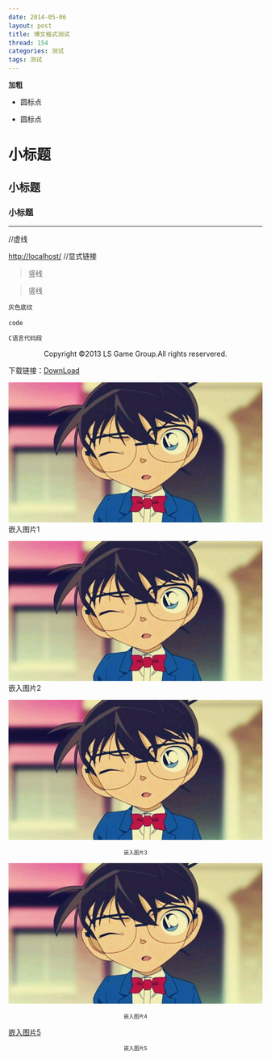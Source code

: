 ```yaml
---
date: 2014-05-06
layout: post
title: 博文格式测试
thread: 154
categories: 测试
tags: 测试
---
```



**加粗**


* 圆标点


- 圆标点


# 小标题


## 小标题


### 小标题


----
//虚线

<http://localhost/>
//显式链接



>竖线

>竖线



`灰色底纹`

<code>code</code>


```c
C语言代码段
```



<center>Copyright ©2013 LS Game Group.All rights reservered.</center>


下载链接：[DownLoad](/assets/OneHundredDays.jpg)


![](/assets/images/OneHundredDays.jpg) 嵌入图片1


![](/assets/images/OneHundredDays.jpg "柯南") 嵌入图片2


![](/assets/images/OneHundredDays.jpg "柯南") <center style="font-size:10px">嵌入图片3</center>


![嵌入图片4](/assets/images/OneHundredDays.jpg "柯南") <center style="font-size:10px">嵌入图片4</center>


[嵌入图片5](/assets/images/OneHundredDays.jpg "柯南") <center style="font-size:10px">嵌入图片5</center>



















